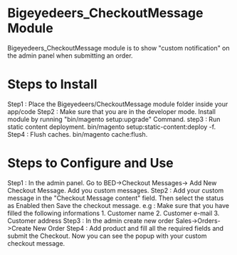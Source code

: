 Bigeyedeers_CheckoutMessage Module
==============================

Bigeyedeers_CheckoutMessage module is to show "custom notification" on the admin panel when submitting an order.

Steps to Install
==============================

Step1 : Place the Bigeyedeers/CheckoutMessage module folder inside your app/code
Step2 : Make sure that you are in the developer mode. Install module by running "bin/magento setup:upgrade" Command.
step3 : Run static content deployment. bin/magento setup:static-content:deploy -f.
Step4 : Flush caches. bin/magento cache:flush.

Steps to Configure and Use
==============================

Step1 : In the admin panel. Go to BED->Checkout Messages-> Add New Checkout Message. Add you custom messages.
Step2 : Add your custom message in the  "Checkout Message content" field. Then select the status as Enabled then Save the checkout message.
        e.g : Make sure that you have filled the following informations
            1. Customer name
            2. Customer e-mail
            3. Customer address
Step3 : In the admin create new order Sales->Orders->Create New Order
Step4 : Add product and fill all the required fields and submit the Checkout. Now you can see the popup with your custom checkout message.
